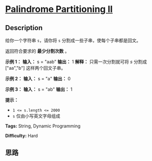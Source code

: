 # [Palindrome Partitioning II][title]

## Description

给你一个字符串 `s`，请你将 `s` 分割成一些子串，使每个子串都是回文。

返回符合要求的 **最少分割次数** 。

**示例 1：**
            **输入：** s = "aab"    **输出：** 1    **解释：** 只需一次分割就可将 _s_ 分割成 ["aa","b"] 这样两个回文子串。    

**示例 2：**
            **输入：** s = "a"    **输出：** 0    

**示例 3：**
            **输入：** s = "ab"    **输出：** 1    

**提示：**

  * `1 <= s.length <= 2000`
  * `s` 仅由小写英文字母组成


**Tags:** String, Dynamic Programming

**Difficulty:** Hard

## 思路

[title]: https://leetcode-cn.com/problems/palindrome-partitioning-ii
